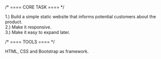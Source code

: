 
/* ==== CORE TASK ==== */

1.) Build a simple static website that informs potential customers about the product.<br>
2.) Make it responsive.<br>
3.) Make it easy to expand later.<br>

/* ==== TOOLS ==== */

HTML, CSS and Bootstrap as framework. 
